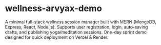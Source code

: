 # wellness-arvyax-demo
A minimal full-stack wellness session manager built with MERN (MongoDB, Express, React, Node.js). Supports user registration, login, auto-saving drafts, and publishing yoga/meditation sessions. One-day sprint demo designed for quick deployment on Vercel &amp; Render.
